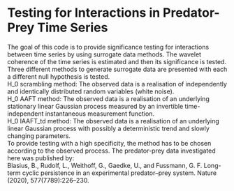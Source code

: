 # Testing for Interactions in Predator-Prey Time Series
The goal of this code is to provide significance testing for interactions between time series by using surrogate data methods. The wavelet coherence of the time series is estimated and then its significance is tested.
Three different methods to generate surrogate data are presented with each a different null hypothesis is tested.  
H_0 scrambling method: The observed data is a realisation of independently and identically
distributed random variables (white noise).  
H_0 AAFT method: The observed data is a realisation of an underlying stationary linear Gaussian process measured by an invertible time-independent instantaneous measurement function.  
H_0 IAAFT_td method: The observed data is a realisation of an underlying linear Gaussian process with possibly a deterministic trend and slowly changing parameters.  
To provide testing with a high specificity, the method has to be chosen according to the observed process.
The predator-prey data investigated here was published by:  
Blasius, B., Rudolf, L., Weithoff, G., Gaedke, U., and Fussmann, G. F. Long-term cyclic persistence in an experimental predator–prey system. Nature (2020), 577(7789):226–230.
